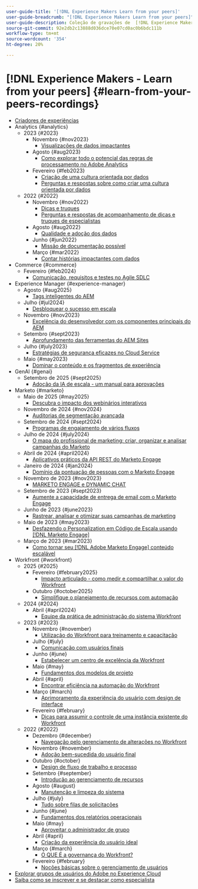 ```yaml
---
user-guide-title: '[!DNL Experience Makers Learn from your peers]'
user-guide-breadcrumb: "[!DNL Experience Makers Learn from your peers]"
user-guide-description: Coleção de gravações de  [!DNL Experience Makers Learn from your peers]
source-git-commit: 92e2db2c13888d036dce70e07cd0ac0b6bdc111b
workflow-type: tm+mt
source-wordcount: '354'
ht-degree: 20%

---
```



# [!DNL Experience Makers - Learn from your peers] {#learn-from-your-peers-recordings}

+ [Criadores de experiências](overview.md)
+ Analytics {#analytics}
   + 2023 {#2023}
      + Novembro {#nov2023}
         + [Visualizações de dados impactantes](analytics/nov2023/impactful-data-visualizations.md)
      + Agosto {#aug2023}
         + [Como explorar todo o potencial das regras de processamento no Adobe Analytics](analytics/aug2023/processing-rules.md)
      + Fevereiro {#feb2023}
         + [Criação de uma cultura orientada por dados](analytics/feb2023/data-driven-culture.md)
         + [Perguntas e respostas sobre como criar uma cultura orientada por dados](analytics/feb2023/data-driven-culture-q-and-a.md)
   + 2022 {#2022}
      + Novembro {#nov2022}
         + [Dicas e truques](analytics/nov2022/tips-and-tricks.md)
         + [Perguntas e respostas de acompanhamento de dicas e truques de especialistas](analytics/nov2022/tips-and-tricks-q-and-a.md)
      + Agosto {#aug2022}
         + [Qualidade e adoção dos dados](analytics/aug2022/data-quality.md)
      + Junho {#jun2022}
         + [Missão de documentação possível](analytics/june2022/mission-possible.md)
      + Março {#mar2022}
         + [Contar histórias impactantes com dados](analytics/mar2022/stories-with-data.md)
+ Commerce {#commerce}
   + Fevereiro {#feb2024}
      + [Comunicação, requisitos e testes no Agile SDLC](commerce/2024/agile-sdlc.md)
+ Experience Manager {#experience-manager}
   + Agosto {#aug2025}
      + [Tags inteligentes do AEM](experience-manager/aug2025/smart-tags.md)
   + Julho {#jul2024}
      + [Desbloquear o sucesso em escala](experience-manager/july2024/global-digital-presence.md)
   + Novembro {#nov2023}
      + [Excelência do desenvolvedor com os componentes principais do AEM](experience-manager/nov2023/core-components.md)
   + Setembro {#sept2023}
      + [Aprofundamento das ferramentas do AEM Sites](experience-manager/sept2023/aem-sites-tools.md)
   + Julho {#july2023}
      + [Estratégias de segurança eficazes no Cloud Service](experience-manager/july2023/effective-security-strategies-in-cloud-service.md)
   + Maio {#may2023}
      + [Dominar o conteúdo e os fragmentos de experiência](experience-manager/may2023/mastering-content-and-experience-fragments.md)
+ GenAI {#genai}
   + Setembro de 2025 {#sept2025}
      + [Adoção da IA de escala - um manual para aprovações](genai/sept2025/scale-ai-adoption-a-playbook-for-approvals.md)
+ Marketo {#marketo}
   + Maio de 2025 {#may2025}
      + [Descubra o impacto dos webinários interativos](marketo/may2025/interactive-webinars.md)
   + Novembro de 2024 {#nov2024}
      + [Auditorias de segmentação avançada](marketo/nov2024/advanced-segmentation.md)
   + Setembro de 2024 {#sept2024}
      + [Programas de engajamento de vários fluxos](marketo/sept2024/multi-stream-engagement-programs.md)
   + Julho de 2024 {#july2024}
      + [O mapa do profissional de marketing: criar, organizar e analisar campanhas do Marketo](marketo/july2024/marketers-map-marketo-campaigns.md)
   + Abril de 2024 {#april2024}
      + [Aplicativos práticos da API REST do Marketo Engage](marketo/april2024/practical-applications-of-marketo-engage-rest-api.md)
   + Janeiro de 2024 {#jan2024}
      + [Domínio da pontuação de pessoas com o Marketo Engage](marketo/jan2024/person-scoring-mastery.md)
   + Novembro de 2023 {#nov2023}
      + [MARKETO ENGAGE e DYNAMIC CHAT](marketo/nov2023/dynamic-chat.md)
   + Setembro de 2023 {#sept2023}
      + [Aumente a capacidade de entrega de email com o Marketo Engage](marketo/sept2023/email-deliverability.md)
   + Junho de 2023 {#june2023}
      + [Rastrear, analisar e otimizar suas campanhas de marketing](marketo/june2023/marketing-campaigns.md)
   + Maio de 2023 {#may2023}
      + [Desfazendo o Personalization em Código de Escala usando  [!DNL Marketo Engage]](marketo/may2023/personalization-at-scale.md)
   + Março de 2023 {#mar2023}
      + [Como tornar seu  [!DNL Adobe Marketo Engage] conteúdo escalável](marketo/mar2023/templates-tokens-teamwork.md)
+ Workfront {#workfront}
   + 2025 {#2025}
      + Fevereiro {#february2025}
         + [Impacto articulado - como medir e compartilhar o valor do Workfront](workfront/2025/how-to-measure-and-share-workfront-value.md)
      + Outubro {#october2025}
         + [Simplifique o planejamento de recursos com automação](workfront/2025/simplify-resource-planning-with-automation.md)
   + 2024 {#2024}
      + Abril {#april2024}
         + [Equipe da prática de administração do sistema Workfront](workfront/2024/04/staffing-your-workfront-system-admin-practice.md)
   + 2023 {#2023}
      + Novembro {#november}
         + [Utilização do Workfront para treinamento e capacitação](workfront/2023/11/using-workfront-for-training-and-enablement.md)
      + Julho {#july}
         + [Comunicação com usuários finais](workfront/2023/07/communicating-with-end-users.md)
      + Junho {#june}
         + [Estabelecer um centro de excelência da Workfront](workfront/2023/06/establishing-a-workfront-center-of-excellence.md)
      + Maio {#may}
         + [Fundamentos dos modelos de projeto](workfront/2023/05/foundations-of-project-templates.md)
      + Abril {#april}
         + [Encontrar eficiência na automação do Workfront](workfront/2023/04/finding-efficiencies-in-workfront-automation.md)
      + Março {#march}
         + [Aprimoramento da experiência do usuário com design de interface](workfront/2023/03/improving-user-experience-with-interface-design.md)
      + Fevereiro {#february}
         + [Dicas para assumir o controle de uma instância existente do Workfront](workfront/2023/02/tips-for-taking-over-an-existing-workfront-instance.md)
   + 2022 {#2022}
      + Dezembro {#december}
         + [Navegação pelo gerenciamento de alterações no Workfront](workfront/2022/12/navigating-change-management.md)
      + Novembro {#november}
         + [Adoção bem-sucedida do usuário final](workfront/2022/11/successful-end-user-adoption.md)
      + Outubro {#october}
         + [Design de fluxo de trabalho e processo](workfront/2022/10/workflow-and-process-design.md)
      + Setembro {#september}
         + [Introdução ao gerenciamento de recursos](workfront/2022/09/getting-started-with-resource-management.md)
      + Agosto {#august}
         + [Manutenção e limpeza do sistema](workfront/2022/08/system-maintenance-and-cleanup.md)
      + Julho {#july}
         + [Tudo sobre filas de solicitações](workfront/2022/07/all-about-request-queues.md)
      + Junho {#june}
         + [Fundamentos dos relatórios operacionais](workfront/2022/06/foundations-of-operational-reporting.md)
      + Maio {#may}
         + [Aproveitar o administrador de grupo](workfront/2022/05/leveraging-the-group-admin.md)
      + Abril {#april}
         + [Criação da experiência do usuário ideal](workfront/2022/04/designing-an-ideal-user-experience.md)
      + Março {#march}
         + [O QUE É a governança do Workfront?](workfront/2022/03/what-is-workfront-governance.md)
      + Fevereiro {#february}
         + [Noções básicas sobre o gerenciamento de usuários](workfront/2022/02/understanding-user-management.md)
+ [Explorar grupos de usuários do Adobe no Experience Cloud](./adobe-user-groups.md)
+ [Saiba como se inscrever e se destacar como especialista](./adobe-champion-application.md)

